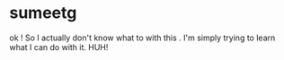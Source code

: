 # sumeetg
ok ! So I actually don't know what to with this . I'm simply trying to learn what I can do with it. HUH!
